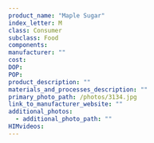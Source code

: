 ```yaml
---
product_name: "Maple Sugar"
index_letter: M
class: Consumer
subclass: Food
components:
manufacturer: ""
cost: 
DOP: 
POP: 
product_description: ""
materials_and_processes_description: ""
primary_photo_path: /photos/3134.jpg
link_to_manufacturer_website: ""
additional_photos:
  - additional_photo_path: ""
HIMvideos:
---
```

